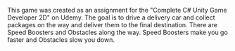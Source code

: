 This game was created as an assignment for the "Complete C# Unity Game Developer 2D" on Udemy.
The goal is to drive a delivery car and collect packages on the way and deliver them to the final destination.
There are Speed Boosters and Obstacles along the way. Speed Boosters make you go faster and Obstacles slow you down.
